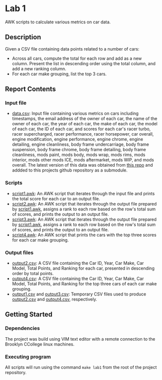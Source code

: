 # Lab 1

AWK scripts to calculate various metrics on car data.

## Description
Given a CSV file containing data points related to a number of cars:
- Across all cars, compute the total for each row and add as a new column. Present the list in descending order using the total column, and add a new ranking column.
- For each car make grouping, list the top 3 cars.


## Report Contents

### Input file

- [data.csv](https://gist.github.com/katychuang/d66a59b6db4e59c16efd4c42ad411f8e/7cb9b51b76a442a7ffd6a9d4d27ffcb9c9bcf776): Input file containing various metrics on cars including timestamps, the email address of the owner of  each car, the name of the owner of each car, the year of each car, the make of each car, the model of each car, the ID of each car, and scores for each car's racer turbo, racer supercharged, racer performance, racer horsepower, car overall, engine modification, engine performance, engine chrome, engine detailing, engine cleanliness, body frame undercarriage, body frame suspension, body frame chrome, body frame detailing, body frame cleanliness, mods paint, mods body, mods wrap, mods rims, mods interior, mods other mods ICE, mods aftermarket, mods WIP, and mods overall. The latest version of this data was obtained from [this repo](https://gist.github.com/katychuang/d66a59b6db4e59c16efd4c42ad411f8e) and addded to this projects github repository as a submodule. 

### Scripts

- [script1.awk](script1.awk): An AWK script that iterates through the input file and prints the total score for each car to an output file.
- [script2.awk](script2.awk): An AWK script that iterates through the output file prepared by [script1.awk](script1.awk), assigns a rank to each row based on the row's total sum of scores, and prints the output to an output file.
- [script3.awk](script3.awk): An AWK script that iterates through the output file prepared by [script1.awk](script1.awk), assigns a rank to each row based on the row's total sum of scores, and prints the output to an output file. 
- [script4.awk](script4.awk): An AWK script that prints the cars with the top three scores for each car make grouping.

### Output files
- [output2.csv](output2.csv): A CSV file containing the Car ID, Year, Car Make, Car Model, Total Points, and Ranking for each car, presented in descending order by total points.
- [output4.csv](output4.csv): A CSV file containing the Car ID, Year, Car Make, Car Model, Total Points, and Ranking for the top three cars of each car make grouping. 
- [output1.csv](output1.csv) and [output3.csv](output3.csv): Temporary CSV files used to produce [output2.csv](output2.csv) and [output4.csv](output4.csv), respectively. 

## Getting Started

### Dependencies

The project was build using VIM text editor with a remote connection to the Brooklyn CCollege linux machines.

### Executing program
All scripts will run using the command ```make lab1``` from the root of the project repository.


